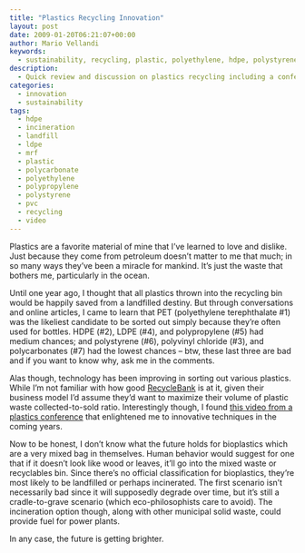 ```yaml
---
title: "Plastics Recycling Innovation"
layout: post
date: 2009-01-20T06:21:07+00:00
author: Mario Vellandi
keywords:
  - sustainability, recycling, plastic, polyethylene, hdpe, polystyrene, pvc, polycarbonate, innovation, mrf
description:
  - Quick review and discussion on plastics recycling including a conference video from a company excelling in identification and sortation technology.
categories:
  - innovation
  - sustainability
tags:
  - hdpe
  - incineration
  - landfill
  - ldpe
  - mrf
  - plastic
  - polycarbonate
  - polyethylene
  - polypropylene
  - polystyrene
  - pvc
  - recycling
  - video
---
```

Plastics are a favorite material of mine that I&#8217;ve learned to love and dislike. Just because they come from petroleum doesn&#8217;t matter to me that much; in so many ways they&#8217;ve been a miracle for mankind. It&#8217;s just the waste that bothers me, particularly in the ocean.

Until one year ago, I thought that all plastics thrown into the recycling bin would be happily saved from a landfilled destiny. But through conversations and online articles, I came to learn that PET (polyethylene terephthalate #1) was the likeliest candidate to be sorted out simply because they&#8217;re often used for bottles. HDPE (#2), LDPE (#4), and polypropylene (#5) had medium chances; and polystyrene (#6), polyvinyl chloride (#3), and polycarbonates (#7) had the lowest chances &#8211; btw, these last three are bad and if you want to know why, ask me in the comments.

Alas though, technology has been improving in sorting out various plastics. While I&#8217;m not familiar with how good <a rel="nofollow" href="http://recyclebank.com/">RecycleBank</a> is at it, given their business model I&#8217;d assume they&#8217;d want to maximize their volume of plastic waste collected-to-sold ratio. Interestingly though, I found <a rel="nofollow" href="http://www.youtube.com/watch?v=pkMngS_MO3w">this video from a plastics conference</a> that enlightened me to innovative techniques in the coming years.

Now to be honest, I don&#8217;t know what the future holds for bioplastics which are a very mixed bag in themselves. Human behavior would suggest for one that if it doesn&#8217;t look like wood or leaves, it&#8217;ll go into the mixed waste or recyclables bin. Since there&#8217;s no official classification for bioplastics, they&#8217;re most likely to be landfilled or perhaps incinerated. The first scenario isn&#8217;t necessarily bad since it will supposedly degrade over time, but it&#8217;s still a cradle-to-grave scenario (which eco-philosophists care to avoid). The incineration option though, along with other municipal solid waste, could provide fuel for power plants.

In any case, the future is getting brighter.
